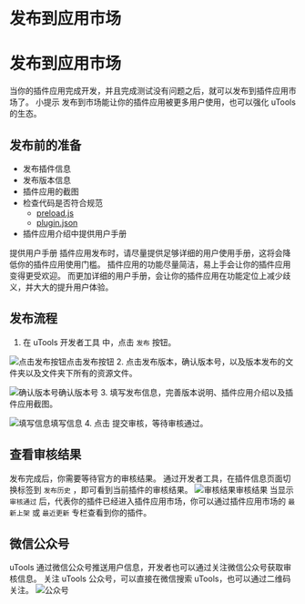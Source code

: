 # 发布到应用市场

# 发布到应用市场 ​
当你的插件应用完成开发，并且完成测试没有问题之后，就可以发布到插件应用市场了。
小提示
发布到市场能让你的插件应用被更多用户使用，也可以强化 uTools 的生态。
## 发布前的准备 ​
  * 发布插件信息
  * 发布版本信息
  * 插件应用的截图
  * 检查代码是否符合规范 
    * [preload.js](./../information/preload-js/preload-js.html#preloadjs-的规范)
    * [plugin.json](./../information/plugin-json.html#version-warning)
  * 插件应用介绍中提供用户手册


提供用户手册
插件应用发布时，请尽量提供足够详细的用户使用手册，这将会降低你的插件应用使用门槛。
插件应用的功能尽量简洁，易上手会让你的插件应用变得更受欢迎。
而更加详细的用户手册，会让你的插件应用在功能定位上减少歧义，并大大的提升用户体验。
## 发布流程 ​
  1. 在 uTools 开发者工具 中，点击 `发布` 按钮。


![点击发布按钮](/docs/assets/publish-0.etC2yjgv.png)点击发布按钮
  2. 点击发布版本，确认版本号，以及版本发布的文件夹以及文件夹下所有的资源文件。


![确认版本号](/docs/assets/publish-1.KFuA7NdI.png)确认版本号
  3. 填写发布信息，完善版本说明、插件应用介绍以及插件应用截图。


![填写信息](/docs/assets/publish-2.n6rSEjN0.png)填写信息
  4. 点击 提交审核，等待审核通过。


## 查看审核结果 ​
发布完成后，你需要等待官方的审核结果。
通过开发者工具，在插件信息页面切换标签到 `发布历史` ，即可看到当前插件的审核结果。
![审核结果](/docs/assets/publish-3.lyrwFMzO.png)审核结果
当显示 `审核通过` 后，代表你的插件已经进入插件应用市场，你可以通过插件应用市场的 `最新上架` 或 `最近更新` 专栏查看到你的插件。
## 微信公众号 ​
uTools 通过微信公众号推送用户信息，开发者也可以通过关注微信公众号获取审核信息。
关注 uTools 公众号，可以直接在微信搜索 uTools，也可以通过二维码关注。
![公众号](https://res.u-tools.cn/website5/static/assets/qrcode.png)
